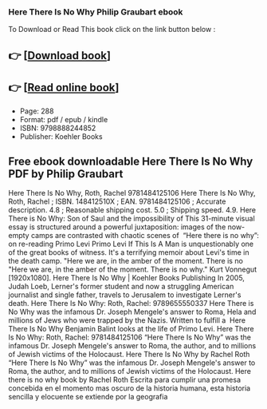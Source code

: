 ### Here There Is No Why Philip Graubart ebook

To Download or Read This book click on the link button below :

## 👉  [**[Download book](http://get-pdfs.com/download.php?group=book&from=github.com&id=720003&lnk=1064 "Download book")**]

## 👉  [**[Read online book](http://get-pdfs.com/download.php?group=book&from=github.com&id=720003&lnk=1064 "Read online book")**]


* Page: 288
* Format: pdf / epub / kindle
* ISBN: 9798888244852
* Publisher: Koehler Books



## Free ebook downloadable Here There Is No Why PDF by Philip Graubart



 Here There Is No Why, Roth, Rachel 9781484125106 Here There Is No Why, Roth, Rachel ; ISBN. 148412510X ; EAN. 9781484125106 ; Accurate description. 4.8 ; Reasonable shipping cost. 5.0 ; Shipping speed. 4.9.
 Here There is No Why: Son of Saul and the impossibility of This 31-minute visual essay is structured around a powerful juxtaposition: images of the now-empty camps are contrasted with chaotic scenes of 
 “Here there is no why”: on re-reading Primo Levi Primo Levi If This Is A Man is unquestionably one of the great books of witness. It&#039;s a terrifying memoir about Levi&#039;s time in the death camp.
 &quot;Here we are, in the amber of the moment. There is no &quot;Here we are, in the amber of the moment. There is no why.&quot; Kurt Vonnegut [1920x1080].
 Here There Is No Why | Koehler Books Publishing In 2005, Judah Loeb, Lerner&#039;s former student and now a struggling American journalist and single father, travels to Jerusalem to investigate Lerner&#039;s death.
 Here There Is No Why: Roth, Rachel: 9789655550337 Here There is No Why was the infamous Dr. Joseph Mengele&#039;s answer to Roma, Hela and millions of Jews who were trapped by the Nazis. Written to fulfill a 
 Here There Is No Why Benjamin Balint looks at the life of Primo Levi.
 Here There Is No Why: Roth, Rachel: 9781484125106 “Here There Is No Why” was the infamous Dr. Joseph Mengele&#039;s answer to Roma, the author, and to millions of Jewish victims of the Holocaust.
 Here There Is No Why by Rachel Roth “Here There Is No Why” was the infamous Dr. Joseph Mengele&#039;s answer to Roma, the author, and to millions of Jewish victims of the Holocaust.
 Here there is no why book by Rachel Roth Escrita para cumplir una promesa concebida en el momento mas oscuro de la historia humana, esta historia sencilla y elocuente se extiende por la geografia 





